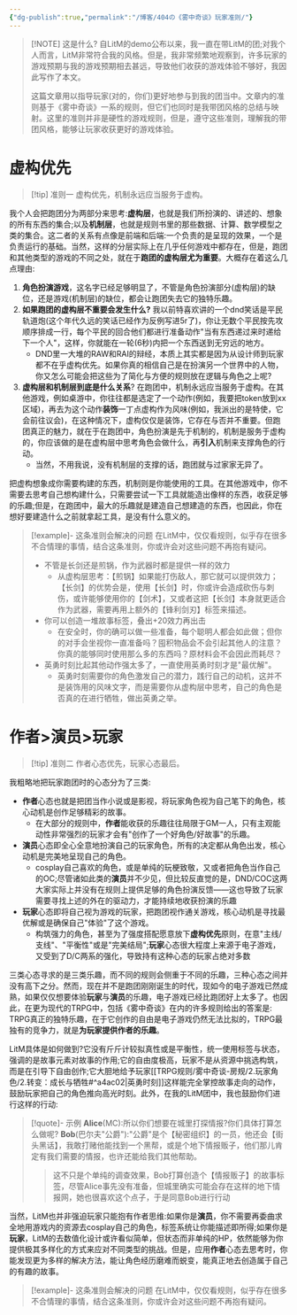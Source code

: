 ```yaml
---
{"dg-publish":true,"permalink":"/博客/404の《雾中奇谈》玩家准则/"}
---
```



> [!NOTE] 这是什么?
> 自LitM的demo公布以来，我一直在带LitM的团;对我个人而言，LitM非常符合我的风格。但是，我非常频繁地观察到，许多玩家的游戏预期与我的游戏预期相去甚远，导致他们收获的游戏体验不够好，我因此写作了本文。
> 
> 这篇文章用以指导玩家(对的，你们)更好地参与到我的团当中。文章内的准则基于《雾中奇谈》一系的规则，但它们也同时是我带团风格的总结与映射。这里的准则并非是硬性的游戏规则，但是，遵守这些准则，理解我的带团风格，能够让玩家收获更好的游戏体验。
# 虚构优先
> [!tip] 准则一
> 虚构优先，机制永远应当服务于虚构。

我个人会把跑团分为两部分来思考:**虚构层**，也就是我们所扮演的、讲述的、想象的所有东西的集合;以及**机制层**，也就是规则书里的那些数据、计算、数学模型之类的集合。这二者的关系有点像是前端和后端:一个负责的是呈现的效果，一个是负责运行的基础。当然，这样的分层实际上在几乎任何游戏中都存在，但是，跑团和其他类型的游戏的不同之处，就在于**跑团的虚构层尤为重要**。大概存在着这么几点理由:

1. **角色扮演游戏**，这名字已经足够明显了，不管是角色扮演部分(虚构层)的缺位，还是游戏(机制层)的缺位，都会让跑团失去它的独特乐趣。
2. **如果跑团的虚构层不重要会发生什么?** 我以前特喜欢讲的一个dnd笑话是平民轨道炮(这个年代久远的笑话已经作为反例写进5r了)，你让无数个平民按先攻顺序排成一行，每个平民的回合他们都进行准备动作"当有东西递过来时递给下一个人"，这样，你就能在一轮(6秒)内把一个东西送到无穷远的地方。
	- DND里一大堆的RAW和RAI的辩经，本质上其实都是因为从设计师到玩家都不在乎虚构优先。如果你真的相信自己是在扮演另一个世界中的人物，你又怎么可能会把这些为了简化与方便的规则放在逻辑与角色之上呢?
3. **虚构层和机制层到底是什么关系**? 在跑团中，机制永远应当服务于虚构。在其他游戏，例如桌游中，你往往都是选定了一个动作(例如，我要把token放到xx区域)，再去为这个动作**装饰**一丁点虚构作为风味(例如，我派出的是特使，它会前往议会)，在这种情况下，虚构仅仅是装饰，它存在与否并不重要。但跑团真正的魅力，就在于在跑团中，角色扮演是先于机制的，机制是服务于虚构的，你应该做的是在虚构层中思考角色会做什么，再**引入**机制来支撑角色的行动。
	- 当然，不用我说，没有机制层的支撑的话，跑团就与过家家无异了。

把虚构想象成你需要构建的东西，机制则是你能使用的工具。在其他游戏中，你不需要去思考自己想构建什么，只需要尝试一下工具就能造出像样的东西，收获足够的乐趣;但是，在跑团中，最大的乐趣就是建造自己想建造的东西，也因此，你在想好要建造什么之前就拿起工具，是没有什么意义的。
> [!example]- 这条准则会解决的问题
> 在LitM中，仅仅看规则，似乎存在很多不合情理的事情，结合这条准则，你或许会对这些问题不再抱有疑问。
> - 不管是长剑还是煎锅，作为武器时都是提供一样的效力
> 	- 从虚构层思考：【煎锅】如果能打伤敌人，那它就可以提供效力；【长剑】的优势会是，使用【长剑】时，你或许会造成砍伤与刺伤，或许能够使用你的【剑术】，又或者这把【长剑】本身就更适合作为武器，需要再用上额外的【锋利剑刃】标签来描述。
> - 你可以创造一堆故事标签，叠出+20效力再出击
> 	- 在安全时，你的确可以做一些准备，每个聪明人都会如此做；但你的对手会坐视你一直准备吗？囤积物品会不会引起其他人的注意？你真的能够同时使用那么多的东西吗？原材料会不会因此而耗尽？
> - 英勇时刻比起其他动作强太多了，一直使用英勇时刻才是"最优解"。
> 	- 英勇时刻需要你的角色激发自己的潜力，践行自己的动机，这并不是装饰用的风味文字，而是需要你从虚构层中思考，自己的角色是否真的在进行牺牲，做出英勇之举。

# 作者>演员>玩家

> [!tip] 准则二
> 作者心态优先，玩家心态最后。

我粗略地把玩家跑团时的心态分为了三类:
- **作者**心态也就是把团当作小说或是影视，将玩家角色视为自己笔下的角色，核心动机是创作足够精彩的故事。
	- 在大部分的规则中，**作者**能收获的乐趣往往局限于GM一人，只有主观能动性非常强烈的玩家才会有"创作了一个好角色/好故事"的乐趣。
- **演员**心态即全心全意地扮演自己的玩家角色，所有的决定都从角色出发，核心动机是完美地呈现自己的角色。
	- cosplay自己喜欢的角色，或是单纯的玩梗致敬，又或者把角色当作自己的OC;尽管诸如此类的**演员**并不少见，但比较反直觉的是，DND/COC这两大家实际上并没有在规则上提供足够的角色扮演反馈——这也导致了玩家需要寻找上述的外在的驱动力，才能持续地收获扮演的乐趣
- **玩家**心态即将自己视为游戏的玩家，把跑团视作通关游戏，核心动机是寻找最优解或是确保自己"体验"了这个游戏。
	- 构筑强力的角色，甚至为了强度搭配愿意放下**虚构优先**原则，在意"主线/支线"、"平衡性"或是"完美结局";**玩家**心态很大程度上来源于电子游戏，又受到了D/C两系的强化，导致持有这种心态的玩家占绝对多数

三类心态寻求的是三类乐趣，而不同的规则会侧重于不同的乐趣，三种心态之间并没有高下之分。然而，现在并不是跑团刚刚诞生的时代，现如今的电子游戏已然成熟，如果仅仅想要体验**玩家**与**演员**的乐趣，电子游戏已经比跑团好上太多了。也因此，在更为现代的TRPG中，包括《雾中奇谈》在内的许多规则给出的答案是: TRPG真正的独特乐趣，在于它创作的自由是电子游戏仍然无法比拟的，TRPG最独有的竞争力，就是**为玩家提供作者的乐趣**。

LitM具体是如何做到?它没有斤斤计较拟真性或是平衡性，统一使用标签与状态，强调的是故事元素对故事的作用;它的自由度极高，玩家不是从资源中挑选构筑，而是在引导下自由创作;它大胆地给予玩家[[TRPG规则/雾中奇谈-房规/2.玩家角色/2.转变：成长与牺牲#^a4ac02\|英勇时刻]]这样能完全掌控故事走向的动作，鼓励玩家把自己的角色推向高光时刻。此外，在我的LitM团中，我也鼓励你们进行这样的行动:

> [!quote]- 示例
> **Alice**(MC):所以你们想要在城里打探情报?你们具体打算怎么做呢?
> **Bob**(巴尔夫"公爵"):"公爵"是个【秘密组织】的一员，他还会【街头黑话】，我敢打赌他能找到一个黑帮，或是个地下情报贩子，他们那儿肯定有我们需要的情报，也许还能给我们其他帮助。
>> 这不只是个单纯的调查效果，Bob打算创造个【情报贩子】的故事标签，尽管Alice事先没有准备，但城里确实可能会存在这样的地下情报网，她也很喜欢这个点子，于是同意Bob进行行动

当然，LitM也并非强迫玩家只能抱有作者思维:如果你是**演员**，你不需要再委曲求全地用游戏内的资源去cosplay自己的角色，标签系统让你能描述即所得;如果你是**玩家**，LitM的去数值化设计或许看似简单，但状态而非单纯的HP，依然能够为你提供极其多样化的方式来应对不同类型的挑战。但是，应用**作者**心态去思考时，你能发现更为多样的解决方法，能让角色经历磨难而蜕变，能真正地去创造属于自己的有趣的故事。
> [!example]- 这条准则会解决的问题
> 在LitM中，仅仅看规则，似乎存在很多不合情理的事情，结合这条准则，你或许会对这些问题不再抱有疑问。
> 